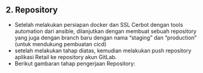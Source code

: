 ## 2. Repository

+ Setelah melakukan persiapan docker dan SSL Cerbot dengan tools automation dari ansible, dilanjutkan dengan  membuat sebuah repository yang juga dengan branch baru dengan nama “staging” dan “production” (untuk mendukung pembuatan cicd)
+ setelah melakukan tahap diatas, kemudian melakukan push repository aplikasi Retail  ke repository akun GitLab.
+ Berikut gambaran tahap pengerjaan Repository:
